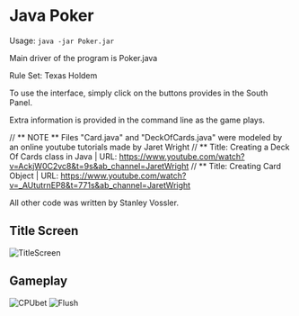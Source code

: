 
# Java Poker
Usage: `java -jar Poker.jar`

Main driver of the program is Poker.java

Rule Set: Texas Holdem

To use the interface, simply click on the buttons provides in the South Panel.

Extra information is provided in the command line as the game plays.

// ** NOTE ** Files "Card.java" and "DeckOfCards.java" were modeled by an online youtube tutorials made by Jaret Wright
// ** Title: Creating a Deck Of Cards class in Java | URL: https://www.youtube.com/watch?v=AckjW0C2vc8&t=9s&ab_channel=JaretWright
// ** Title: Creating Card Object                   | URL: https://www.youtube.com/watch?v=_AUtutrnEP8&t=771s&ab_channel=JaretWright

All other code was written by Stanley Vossler.

## Title Screen
![TitleScreen](https://user-images.githubusercontent.com/79293011/215891717-8e81839b-3663-4792-af4b-c9978729142c.png)

## Gameplay
![CPUbet](https://user-images.githubusercontent.com/79293011/215892648-2a58a2e2-6132-4896-8682-ab3dee6745c0.png)
![Flush](https://user-images.githubusercontent.com/79293011/215892439-c6628315-3e00-4353-8978-134c188c5ff6.png)
